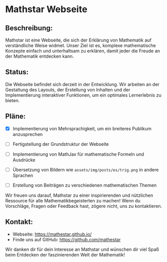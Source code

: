 # Mathstar Webseite

## Beschreibung:
Mathstar ist eine Webseite, die sich der Erklärung von Mathematik auf verständliche Weise widmet. Unser Ziel ist es, komplexe mathematische Konzepte einfach und unterhaltsam zu erklären, damit jeder die Freude an der Mathematik entdecken kann.

## Status:
Die Webseite befindet sich derzeit in der Entwicklung. Wir arbeiten an der Gestaltung des Layouts, der Erstellung von Inhalten und der Implementierung interaktiver Funktionen, um ein optimales Lernerlebnis zu bieten.

## Pläne:
- [x] Implementierung von Mehrsprachigkeit, um ein breiteres Publikum anzusprechen
- [ ] Fertigstellung der Grundstruktur der Webseite
- [ ] Implementierung von MathJax für mathematische Formeln und Ausdrücke
- [ ] Übersetzung von Bildern wie `assets/img/posts/es/trig.png` in andere Sprachen
- [ ] Erstellung von Beiträgen zu verschiedenen mathematischen Themen


Wir freuen uns darauf, Mathstar zu einer inspirierenden und nützlichen Ressource für alle Mathematikbegeisterten zu machen! Wenn du Vorschläge, Fragen oder Feedback hast, zögere nicht, uns zu kontaktieren.

## Kontakt:
- Webseite: https://mathestar.github.io/
- Finde uns auf GitHub: https://github.com/mathestar

Wir danken dir für dein Interesse an Mathstar und wünschen dir viel Spaß beim Entdecken der faszinierenden Welt der Mathematik!
